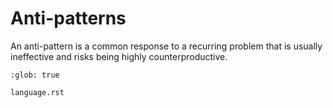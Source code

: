 # Anti-patterns

An anti-pattern is a common response to a recurring problem that is usually ineffective and risks being highly counterproductive.

```{toctree}
:glob: true

language.rst
```
